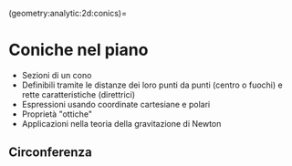 (geometry:analytic:2d:conics)=
# Coniche nel piano
- Sezioni di un cono
- Definibili tramite le distanze dei loro punti da punti (centro o fuochi) e rette caratteristiche (direttrici)
- Espressioni usando coordinate cartesiane e polari
- Proprietà "ottiche"
- Applicazioni nella teoria della gravitazione di Newton 

## Circonferenza

